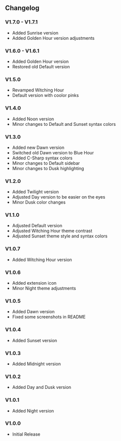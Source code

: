 ## Changelog
### V1.7.0 - V1.7.1
- Added Sunrise version
- Added Golden Hour version adjustments

### V1.6.0 - V1.6.1
- Added Golden Hour version
- Restored old Default version

### V1.5.0
- Revamped Witching Hour
- Default version with coolor pinks

### V1.4.0
- Added Noon version
- Minor changes to Default and Sunset syntax colors

### V1.3.0
- Added new Dawn version
- Switched old Dawn version to Blue Hour
- Added C-Sharp syntax colors
- Minor changes to Default sidebar
- Minor changes to Dusk highlighting

### V1.2.0
- Added Twilight version
- Adjusted Day version to be easier on the eyes
- Minor Dusk color changes

### V1.1.0
- Adjusted Default version 
- Adjusted Witching Hour theme contrast
- Adjusted Sunset theme style and syntax colors

### V1.0.7
- Added Witching Hour version

### V1.0.6
- Added extension icon
- Minor Night theme adjustments

### V1.0.5
- Added Dawn version
- Fixed some screenshots in README

### V1.0.4
- Added Sunset version

### V1.0.3
- Added Midnight version

### V1.0.2
- Added Day and Dusk version

### V1.0.1
- Added Night version

### V1.0.0
- Initial Release